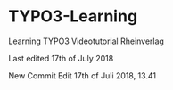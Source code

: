 # TYPO3-Learning
Learning TYPO3 Videotutorial Rheinverlag

Last edited 17th of July 2018

New Commit Edit 17th of Juli 2018, 13.41
